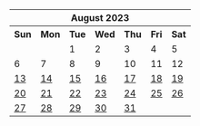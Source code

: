 <table align="center" border="0" cellpadding="0" cellspacing="0" class="month">
 <tr>
  <th class="month" colspan="7">
   August 2023
  </th>
 </tr>
 <tr>
  <th class="sun">
   Sun
  </th>
  <th class="mon">
   Mon
  </th>
  <th class="tue">
   Tue
  </th>
  <th class="wed">
   Wed
  </th>
  <th class="thu">
   Thu
  </th>
  <th class="fri">
   Fri
  </th>
  <th class="sat">
   Sat
  </th>
 </tr>
 <tr>
  <td class="noday">
  </td>
  <td class="noday">
  </td>
  <td class="tue">
   1
  </td>
  <td class="wed">
   2
  </td>
  <td class="thu">
   3
  </td>
  <td class="fri">
   4
  </td>
  <td class="sat">
   5
  </td>
 </tr>
 <tr>
  <td class="sun">
   6
  </td>
  <td class="mon">
   7
  </td>
  <td class="tue">
   8
  </td>
  <td class="wed">
   9
  </td>
  <td class="thu">
   10
  </td>
  <td class="fri">
   11
  </td>
  <td class="sat">
   12
  </td>
 </tr>
 <tr>
  <td class="sun">
   <a href="20230813.py">
    13
   </a>
  </td>
  <td class="mon">
   <a href="20230814.py">
    14
   </a>
  </td>
  <td class="tue">
   <a href="20230815.py">
    15
   </a>
  </td>
  <td class="wed">
   <a href="20230816.py">
    16
   </a>
  </td>
  <td class="thu">
   <a href="20230817.py">
    17
   </a>
  </td>
  <td class="fri">
   <a href="20230818.py">
    18
   </a>
  </td>
  <td class="sat">
   <a href="20230819.py">
    19
   </a>
  </td>
 </tr>
 <tr>
  <td class="sun">
   <a href="20230820.py">
    20
   </a>
  </td>
  <td class="mon">
   <a href="20230821.py">
    21
   </a>
  </td>
  <td class="tue">
   <a href="20230822.py">
    22
   </a>
  </td>
  <td class="wed">
   <a href="20230823.py">
    23
   </a>
  </td>
  <td class="thu">
   <a href="20230824.py">
    24
   </a>
  </td>
  <td class="fri">
   <a href="20230825.py">
    25
   </a>
  </td>
  <td class="sat">
   <a href="20230826.py">
    26
   </a>
  </td>
 </tr>
 <tr>
  <td class="sun">
   <a href="20230827.py">
    27
   </a>
  </td>
  <td class="mon">
   <a href="20230828.py">
    28
   </a>
  </td>
  <td class="tue">
   <a href="20230829.py">
    29
   </a>
  </td>
  <td class="wed">
   <a href="20230830.py">
    30
   </a>
  </td>
  <td class="thu">
   <a href="20230831.py">
    31
   </a>
  </td>
  <td class="noday">
  </td>
  <td class="noday">
  </td>
 </tr>
</table>
